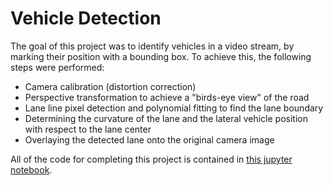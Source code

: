 # Vehicle Detection

The goal of this project was to identify vehicles in a video stream, by marking their position with a bounding box.
To achieve this, the following steps were performed:

* Camera calibration (distortion correction) 
* Perspective transformation to achieve a "birds-eye view" of the road
* Lane line pixel detection and polynomial fitting to find the lane boundary
* Determining the curvature of the lane and the lateral vehicle position with respect to the lane center
* Overlaying the detected lane onto the original camera image 

All of the code for completing this project is contained in [this jupyter notebook](https://github.com/Corni33/CarND_P4_AdvancedLaneLines/blob/master/advanced_lane_lines.ipynb).
